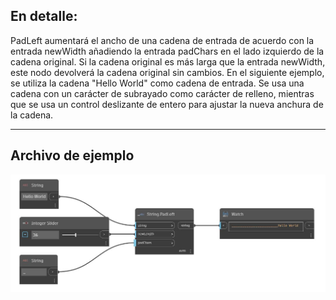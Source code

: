 ## En detalle:
PadLeft aumentará el ancho de una cadena de entrada de acuerdo con la entrada newWidth añadiendo la entrada padChars en el lado izquierdo de la cadena original. Si la cadena original es más larga que la entrada newWidth, este nodo devolverá la cadena original sin cambios. En el siguiente ejemplo, se utiliza la cadena "Hello World" como cadena de entrada. Se usa una cadena con un carácter de subrayado como carácter de relleno, mientras que se usa un control deslizante de entero para ajustar la nueva anchura de la cadena.
___
## Archivo de ejemplo

![PadLeft](./DSCore.String.PadLeft_img.jpg)

